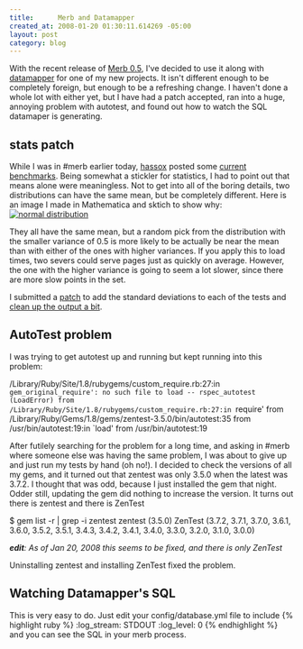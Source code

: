 ```yaml
---
title:      Merb and Datamapper
created_at: 2008-01-20 01:30:11.614269 -05:00
layout: post
category: blog
---
```

With the recent release of [Merb 0.5](http://merbivore.com), I've decided to use it along with [datamapper](http://datamapper.org) for one of my new projects. It isn't different enough to be completely foreign, but enough to be a refreshing change. I haven't done a whole lot with either yet, but I have had a patch accepted, ran into a huge, annoying problem with autotest, and found out how to watch the SQL datamaper is generating.

stats patch
---------------
While I was in #merb earlier today, [hassox](http://hassox.blogspot.com/) posted some [current benchmarks](http://pastie.caboo.se/136989). Being somewhat a stickler for statistics, I had to point out that means alone were meaningless. Not to get into all of the boring details, two distributions can have the same mean, but be completely different. Here is an image I made in Mathematica and sktich to show why:
<a href="http://skitch.com/leinweber/fydc/normal-distribution"><img src="http://img.skitch.com/20080120-tscppcbjptm64suuupkr63bsqe.preview.jpg" alt="normal distribution" /></a>

They all have the same mean, but a random pick from the distribution with the smaller variance of 0.5 is more likely to be actually be near the mean than with either of the ones with higher variances. If you apply this to load times, two severs could serve pages just as quickly on average. However, the one with the higher variance is going to seem a lot slower, since there are more slow points in the set.

I submitted a [patch](http://merb.devjavu.com/ticket/460) to add the standard deviations to each of the tests and [clean up the output a bit](http://pastie.caboo.se/139496).

AutoTest problem
----------------
I was trying to get autotest up and running but kept running into this problem:

  /Library/Ruby/Site/1.8/rubygems/custom_require.rb:27:in `gem_original_require':
  no such file to load -- rspec_autotest (LoadError)
  from /Library/Ruby/Site/1.8/rubygems/custom_require.rb:27:in `require'
  from /Library/Ruby/Gems/1.8/gems/zentest-3.5.0/bin/autotest:35
  from /usr/bin/autotest:19:in `load'
  from /usr/bin/autotest:19

After futilely searching for the problem for a long time, and asking in #merb where someone else was having the same problem, I was about to give up and just run my tests by hand (oh no!). I decided to check the versions of all my gems, and it turned out that zentest was only 3.5.0 when the latest was 3.7.2. I thought that was odd, because I just installed the gem that night. Odder still, updating the gem did nothing to increase the version. It turns out there is zentest and there is ZenTest

  $ gem list -r | grep -i zentest
  zentest (3.5.0)
  ZenTest (3.7.2, 3.7.1, 3.7.0, 3.6.1, 3.6.0, 3.5.2, 3.5.1, 3.4.3, 3.4.2, 3.4.1, 3.4.0, 3.3.0, 3.2.0, 3.1.0, 3.0.0)

***edit**: As of Jan 20, 2008 this seems to be fixed, and there is only ZenTest*

Uninstalling zentest and installing ZenTest fixed the problem.

Watching Datamapper's SQL
-------------------------
This is very easy to do. Just edit your config/database.yml file to include
{% highlight ruby %}
  :log_stream: STDOUT
  :log_level: 0
{% endhighlight %}
and you can see the SQL in your merb process.
